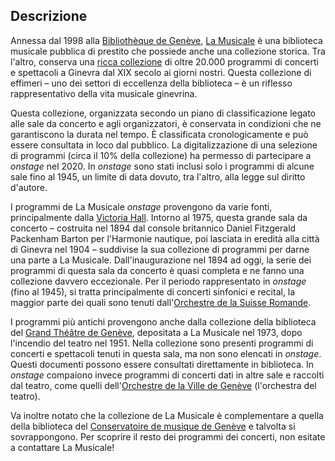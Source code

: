 ## Descrizione

Annessa dal 1998 alla [Bibliothèque de Genève](https://www.bge-geneve.ch/), [La Musicale](http://www.bge-geneve.ch/musicale) è una biblioteca musicale pubblica di prestito che possiede anche una collezione storica. Tra l&#39;altro, conserva una [ricca collezione](http://institutions.ville-geneve.ch/en/bge/collections/musiques/presentation/) di oltre 20.000 programmi di concerti e spettacoli a Ginevra dal XIX secolo ai giorni nostri. Questa collezione di effimeri – uno dei settori di eccellenza della biblioteca – è un riflesso rappresentativo della vita musicale ginevrina.

Questa collezione, organizzata secondo un piano di classificazione legato alle sale da concerto e agli organizzatori, è conservata in condizioni che ne garantiscono la durata nel tempo. È classificata cronologicamente e può essere consultata in loco dal pubblico. La digitalizzazione di una selezione di programmi (circa il 10% della collezione) ha permesso di partecipare a _onstage_ nel 2020. In _onstage_ sono stati inclusi solo i programmi di alcune sale fino al 1945, un limite di data dovuto, tra l&#39;altro, alla legge sul diritto d&#39;autore.

I programmi de La Musicale _onstage_ provengono da varie fonti, principalmente dalla [Victoria Hall](https://www.ville-ge.ch/culture/victoria\_hall/histoire.html). Intorno al 1975, questa grande sala da concerto – costruita nel 1894 dal console britannico Daniel Fitzgerald Packenham Barton per l&#39;Harmonie nautique, poi lasciata in eredità alla città di Ginevra nel 1904 – suddivise la sua collezione di programmi per darne una parte a La Musicale. Dall&#39;inaugurazione nel 1894 ad oggi, la serie dei programmi di questa sala da concerto è quasi completa e ne fanno una collezione davvero eccezionale. Per il periodo rappresentato in _onstage_ (fino al 1945), si tratta principalmente di concerti sinfonici e recital, la maggior parte dei quali sono tenuti dall&#39;[Orchestre de la Suisse Romande](https://www.osr.ch/).

I programmi più antichi provengono anche dalla collezione della biblioteca del [Grand Théâtre de Genève](https://www.gtg.ch/), depositata a La Musicale nel 1973, dopo l&#39;incendio del teatro nel 1951. Nella collezione sono presenti programmi di concerti e spettacoli tenuti in questa sala, ma non sono elencati in _onstage_. Questi documenti possono essere consultati direttamente in biblioteca. In _onstage_ compaiono invece programmi di concerti dati in altre sale e raccolti dal teatro, come quelli dell&#39;[Orchestre de la Ville de Genève](https://archives.geneve.ch/archive/eac/grand_theatreISAAR) (l&#39;orchestra del teatro).

Va inoltre notato che la collezione de La Musicale è complementare a quella della biblioteca del [Conservatoire de musique de Genève](https://www.cmg.ch/) e talvolta si sovrappongono. Per scoprire il resto dei programmi dei concerti, non esitate a contattare La Musicale!
